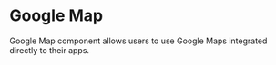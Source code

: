 # Google Map

Google Map component allows users to use Google Maps integrated directly to their apps.
